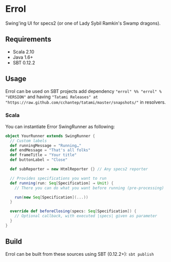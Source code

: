 # Errol

Swing'ing UI for specs2 (or one of Lady Sybil Ramkin's Swamp dragons).

## Requirements

* Scala 2.10
* Java 1.6+
* SBT 0.12.2

## Usage

Errol can be used on SBT projects add dependency `"errol" %% "errol" % "VERSION"` 
and having `"Tatami Releases" at "https://raw.github.com/cchantep/tatami/master/snapshots/"` in resolvers.

### Scala

You can instantiate Error SwingRunner as following:

```scala
object YourRunner extends SwingRunner {
  // Custom labels
  def runningMessage = "Running…"
  def endMessage = "That's all folks"
  def frameTitle = "Your title"
  def buttonLabel = "Close"

  def subReporter = new HtmlReporter {} // Any specs2 reporter

  // Provides specifications you want to run
  def running(run: Seq[Specification] ⇒ Unit) {
    // There you can do what you want before running (pre-processing)

    run(new Seq[Specification](...))
  }

  override def beforeClosing(specs: Seq[Specification]) {
    // Optional callback, with executed |specs| given as parameter
  }
}
```

## Build

Errol can be built from these sources using SBT (0.12.2+): `sbt publish`
